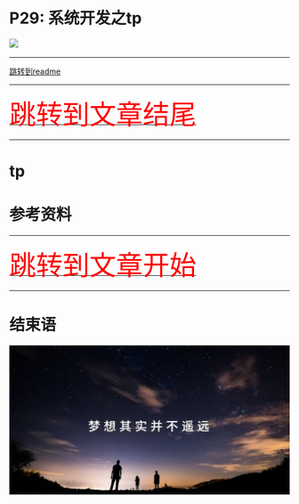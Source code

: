 # P29: 系统开发之tp

<img src="../flower/flower_p29.png">

---

[跳转到readme](https://github.com/hfreeman2008/android_core_framework/blob/main/README-CN.md)

---

[<font face='黑体' color=#ff0000 size=40 >跳转到文章结尾</font>](#结束语)

---

# tp








# 参考资料





---

[<font face='黑体' color=#ff0000 size=40 >跳转到文章开始</font>](#p29-系统开发之tp)

---

# 结束语

<img src="../Images/end_001.png">